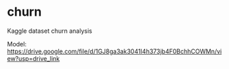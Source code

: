 # churn
Kaggle dataset churn analysis

Model: https://drive.google.com/file/d/1GJ8ga3ak3041I4h373jb4F0BchhCOWMn/view?usp=drive_link
